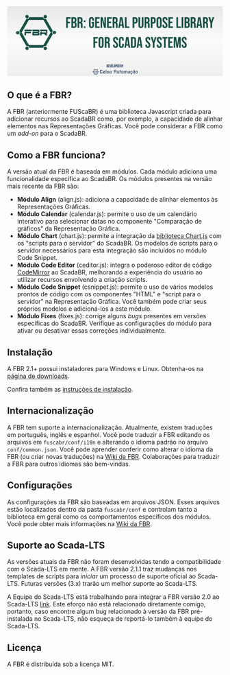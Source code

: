![FBR](https://raw.githubusercontent.com/celsou/fuscabr/master/fuscabr/templates/internal/fbr.png)


## O que é a FBR?
A FBR (anteriormente FUScaBR) é uma biblioteca Javascript criada para adicionar recursos ao ScadaBR como, por exemplo, a capacidade de alinhar elementos nas Representações Gráficas. Você pode considerar a FBR como um _add-on_ para o ScadaBR.

## Como a FBR funciona?
A versão atual da FBR é baseada em módulos. Cada módulo adiciona uma funcionalidade específica ao ScadaBR. Os módulos presentes na versão mais recente da FBR são:
- **Módulo Align** (align.js): adiciona a capacidade de alinhar elementos às Representações Gráficas.
- **Módulo Calendar** (calendar.js): permite o uso de um calendário interativo para selecionar datas no componente "Comparação de gráficos" da Representação Gráfica.
- **Módulo Chart** (chart.js): permite a integração da [biblioteca Chart.js](https://www.chartjs.org/) com os "scripts para o servidor" do ScadaBR. Os modelos de scripts para o servidor necessários para esta integração são incluídos no módulo Code Snippet.
- **Módulo Code Editor** (ceditor.js): integra o poderoso editor de código [CodeMirror](https://codemirror.net/) ao ScadaBR, melhorando a experiência do usuário ao utilizar recursos envolvendo a criação scripts.
- **Módulo Code Snippet** (csnippet.js): permite o uso de vários modelos prontos de código com os componentes "HTML" e "script para o servidor" na Representação Gráfica. Você também pode criar seus próprios modelos e adicioná-los a este módulo.
- **Módulo Fixes** (fixes.js): corrige alguns _bugs_ presentes em versões específicas do ScadaBR. Verifique as configurações do módulo para ativar ou desativar essas correções individualmente.

## Instalação
A FBR 2.1+ possui instaladores para Windows e Linux. Obtenha-os na [página de downloads](https://github.com/celsou/fuscabr/releases/latest/).

Confira também as [instruções de instalação](https://github.com/celsou/fuscabr/wiki/Installation).

## Internacionalização
A FBR tem suporte a internacionalização. Atualmente, existem traduções em português, inglês e espanhol. Você pode traduzir a FBR editando os arquivos em `fuscabr/conf/i18n` e alterando o idioma padrão no arquivo `conf/common.json`. Você pode aprender conferir como alterar o idioma da FBR (ou criar novas traduções) na [Wiki da FBR](https://github.com/celsou/fuscabr/wiki/FUScaBR-localization). Colaborações para traduzir a FBR para outros idiomas são bem-vindas.

## Configurações
As configurações da FBR são baseadas em arquivos JSON. Esses arquivos estão localizados dentro da pasta `fuscabr/conf` e controlam tanto a biblioteca em geral como os comportamentos específicos dos módulos. Você pode obter mais informações na [Wiki da FBR](https://github.com/celsou/fuscabr/wiki/FUScaBR-settings).

## Suporte ao Scada-LTS
As versões atuais da FBR não foram desenvolvidas tendo a compatibilidade com o Scada-LTS em mente. A FBR versão 2.1.1 traz mudanças nos templates de scripts para _iniciar_ um processo de suporte oficial ao Scada-LTS. Futuras versões (3.x) trarão um melhor suporte ao Scada-LTS.

A Equipe do Scada-LTS está trabalhando para integrar a FBR versão 2.0 ao Scada-LTS [link](https://github.com/SCADA-LTS/Scada-LTS/releases/tag/v2.7.8). Este eforço não está relacionado diretamente comigo, portanto, caso encontre algum bug relacionado à versão da FBR pré-instalada no Scada-LTS, não esqueça de reportá-lo também à equipe do Scada-LTS.

## Licença
A FBR é distribuída sob a licença MIT.
